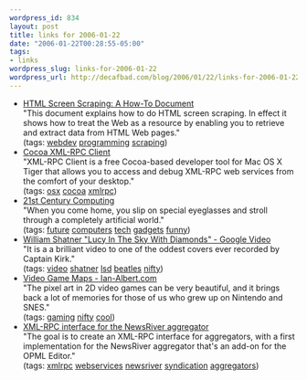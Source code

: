 ```yaml
--- 
wordpress_id: 834
layout: post
title: links for 2006-01-22
date: "2006-01-22T00:28:55-05:00"
tags: 
- links
wordpress_slug: links-for-2006-01-22
wordpress_url: http://decafbad.com/blog/2006/01/22/links-for-2006-01-22
---
```

<ul class="delicious">
	<li>
		<div class="delicious-link"><a href="http://www.rexx.com/~dkuhlman/quixote_htmlscraping.html">HTML Screen Scraping: A How-To Document</a></div>
		<div class="delicious-extended">"This document explains how to do HTML screen scraping. In effect it shows how to treat the Web as a resource by enabling you to retrieve and extract data from HTML Web pages."</div>
		<div class="delicious-tags">(tags: <a href="http://del.icio.us/deusx/webdev">webdev</a> <a href="http://del.icio.us/deusx/programming">programming</a> <a href="http://del.icio.us/deusx/scraping">scraping</a>)</div>
	</li>
	<li>
		<div class="delicious-link"><a href="http://www.ditchnet.org/xmlrpc/">Cocoa XML-RPC Client</a></div>
		<div class="delicious-extended">"XML-RPC Client is a free Cocoa-based developer tool for Mac OS X Tiger that allows you to access and debug XML-RPC web services from the comfort of your desktop."</div>
		<div class="delicious-tags">(tags: <a href="http://del.icio.us/deusx/osx">osx</a> <a href="http://del.icio.us/deusx/cocoa">cocoa</a> <a href="http://del.icio.us/deusx/xmlrpc">xmlrpc</a>)</div>
	</li>
	<li>
		<div class="delicious-link"><a href="http://www.atarimagazines.com/compute/issue113/p20_21st_CENTURY_COMPUTING.php">21st Century Computing</a></div>
		<div class="delicious-extended">"When you come home, you slip on special eyeglasses and stroll through a completely artificial world."</div>
		<div class="delicious-tags">(tags: <a href="http://del.icio.us/deusx/future">future</a> <a href="http://del.icio.us/deusx/computers">computers</a> <a href="http://del.icio.us/deusx/tech">tech</a> <a href="http://del.icio.us/deusx/gadgets">gadgets</a> <a href="http://del.icio.us/deusx/funny">funny</a>)</div>
	</li>
	<li>
		<div class="delicious-link"><a href="http://video.google.com/videoplay?docid=-7258896287489458266">William Shatner "Lucy In The Sky With Diamonds" - Google Video</a></div>
		<div class="delicious-extended">"It is a a brilliant video to one of the oddest covers ever recorded by Captain Kirk."</div>
		<div class="delicious-tags">(tags: <a href="http://del.icio.us/deusx/video">video</a> <a href="http://del.icio.us/deusx/shatner">shatner</a> <a href="http://del.icio.us/deusx/lsd">lsd</a> <a href="http://del.icio.us/deusx/beatles">beatles</a> <a href="http://del.icio.us/deusx/nifty">nifty</a>)</div>
	</li>
	<li>
		<div class="delicious-link"><a href="http://ian-albert.com/misc/gamemaps.php">Video Game Maps - Ian-Albert.com</a></div>
		<div class="delicious-extended">"The pixel art in 2D video games can be very beautiful, and it brings back a lot of memories for those of us who grew up on Nintendo and SNES."</div>
		<div class="delicious-tags">(tags: <a href="http://del.icio.us/deusx/gaming">gaming</a> <a href="http://del.icio.us/deusx/nifty">nifty</a> <a href="http://del.icio.us/deusx/cool">cool</a>)</div>
	</li>
	<li>
		<div class="delicious-link"><a href="http://www.xmlrpc.com/discuss/msgReader$2691">XML-RPC interface for the NewsRiver aggregator</a></div>
		<div class="delicious-extended">"The goal is to create an XML-RPC interface for aggregators, with a first implementation for the NewsRiver aggregator that's an add-on for the OPML Editor."</div>
		<div class="delicious-tags">(tags: <a href="http://del.icio.us/deusx/xmlrpc">xmlrpc</a> <a href="http://del.icio.us/deusx/webservices">webservices</a> <a href="http://del.icio.us/deusx/newsriver">newsriver</a> <a href="http://del.icio.us/deusx/syndication">syndication</a> <a href="http://del.icio.us/deusx/aggregators">aggregators</a>)</div>
	</li>
</ul>
